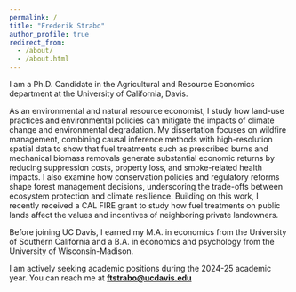 ```yaml
---
permalink: /
title: "Frederik Strabo"
author_profile: true
redirect_from: 
  - /about/
  - /about.html
---
```


I am a Ph.D. Candidate in the Agricultural and Resource Economics department at the University of California, Davis.

As an environmental and natural resource economist, I study how land-use practices and environmental policies can mitigate the impacts of climate change and environmental degradation. My dissertation focuses on wildfire management, combining causal inference methods with high-resolution spatial data to show that fuel treatments such as prescribed burns and mechanical biomass removals generate substantial economic returns by reducing suppression costs, property loss, and smoke-related health impacts. I also examine how conservation policies and regulatory reforms shape forest management decisions, underscoring the trade-offs between ecosystem protection and climate resilience. Building on this work, I recently received a CAL FIRE grant to study how fuel treatments on public lands affect the values and incentives of neighboring private landowners.

Before joining UC Davis, I earned my M.A. in economics from the University of Southern California and a B.A. in economics and psychology from the University of Wisconsin-Madison. 

I am actively seeking academic positions during the 2024-25 academic year. You can reach me at **ftstrabo@ucdavis.edu**
